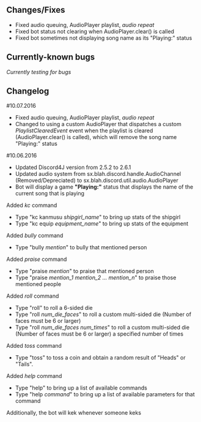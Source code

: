 ## Changes/Fixes
* Fixed audio queuing, AudioPlayer playlist, *audio repeat*
* Fixed bot status not clearing when AudioPlayer.clear() is called
* Fixed bot sometimes not displaying song name as its "Playing:" status

## Currently-known bugs
*Currently testing for bugs*


## Changelog
#10.07.2016
* Fixed audio queuing, AudioPlayer playlist, *audio repeat*
* Changed to using a custom AudioPlayer that dispatches a custom *PlaylistClearedEvent* event when the playlist is cleared (AudioPlayer.clear() is called), which will remove the song name "Playing:" status

#10.06.2016
* Updated Discord4J version from 2.5.2 to 2.6.1
* Updated audio system from sx.blah.discord.handle.AudioChannel (Removed/Depreciated) to sx.blah.discord.util.audio.AudioPlayer
* Bot will display a game **"Playing:"** status that displays the name of the current song that is playing

Added *kc* command
* Type "kc kanmusu *shipgirl_name*" to bring up stats of the shipgirl
* Type "kc equip *equipment_name*" to bring up stats of the equipment

Added *bully* command
* Type "bully *mention*" to bully that mentioned person

Added *praise* command
* Type "praise *mention*" to praise that mentioned person
* Type "praise *mention_1 mention_2 ... mention_n*" to praise those mentioned people

Added *roll* command
* Type "roll" to roll a 6-sided die
* Type "roll *num_die_faces*" to roll a custom multi-sided die (Number of faces must be 6 or larger)
* Type "roll *num_die_faces num_times*" to roll a custom multi-sided die (Number of faces must be 6 or larger) a specified number of times

Added *toss* command
* Type "toss" to toss a coin and obtain a random result of "Heads" or "Tails".

Added *help* command
* Type "help" to bring up a list of available commands
* Type "help *command*" to bring up a list of available parameters for that command 

Additionally, the bot will kek whenever someone keks
